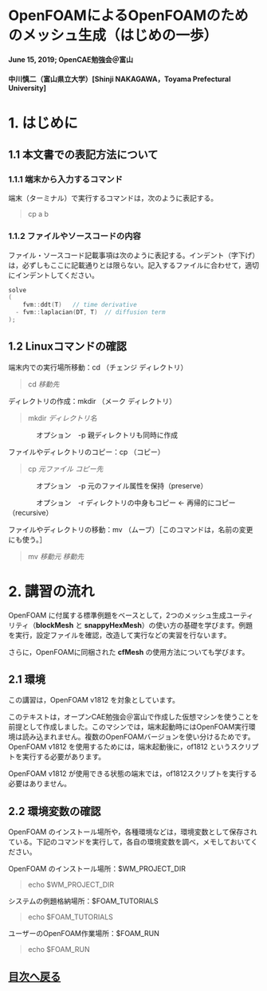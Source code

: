 # OpenFOAMによるOpenFOAMのためのメッシュ生成（はじめの一歩）
#### June 15, 2019; OpenCAE勉強会＠富山
#### 中川慎二（富山県立大学）[Shinji NAKAGAWA，Toyama Prefectural University]  


# 1. はじめに


## 1.1 本文書での表記方法について

### 1.1.1 端末から入力するコマンド

端末（ターミナル）で実行するコマンドは，次のように表記する。

> cp  a  b

### 1.1.2 ファイルやソースコードの内容

ファイル・ソースコード記載事項は次のように表記する。インデント（字下げ）は，必ずしもここに記載通りとは限らない。記入するファイルに合わせて，適切にインデントしてください。

```c++
solve
(
    fvm::ddt(T)   // time derivative
  - fvm::laplacian(DT, T)  // diffusion term
);
```


## 1.2 Linuxコマンドの確認

端末内での実行場所移動：cd （チェンジ ディレクトリ）

> cd   _移動先_

ディレクトリの作成：mkdir （メーク ディレクトリ）

> mkdir _ディレクトリ名_

　　　　オプション　-p   親ディレクトリも同時に作成

ファイルやディレクトリのコピー：cp （コピー）

> cp _元ファイル_ _コピー先_

　　　　オプション　-p   元のファイル属性を保持（preserve）

　　　　オプション　-r   ディレクトリの中身もコピー ← 再帰的にコピー（recursive）

ファイルやディレクトリの移動：mv （ムーブ）［このコマンドは，名前の変更にも使う。］

> mv _移動元_ _移動先_




# 2. 講習の流れ #

OpenFOAM に付属する標準例題をベースとして，2つのメッシュ生成ユーティリティ（**blockMesh** と **snappyHexMesh**）の使い方の基礎を学びます。例題を実行，設定ファイルを確認，改造して実行などの実習を行ないます。

さらに，OpenFOAMに同梱された **cfMesh** の使用方法についても学びます。


## 2.1 環境

この講習は，OpenFOAM v1812 を対象としています。

このテキストは，オープンCAE勉強会＠富山で作成した仮想マシンを使うことを前提として作成しました。このマシンでは，端末起動時にはOpenFOAM実行環境は読み込まれません。複数のOpenFOAMバージョンを使い分けるためです。OpenFOAM v1812 を使用するためには，端末起動後に，of1812 というスクリプトを実行する必要があります。

OpenFOAM v1812 が使用できる状態の端末では，of1812スクリプトを実行する必要はありません。

## 2.2 環境変数の確認

OpenFOAM のインストール場所や，各種環境などは，環境変数として保存されている。下記のコマンドを実行して，各自の環境変数を調べ，メモしておいてください。

OpenFOAM のインストール場所：$WM_PROJECT_DIR

> echo $WM_PROJECT_DIR

システムの例題格納場所：$FOAM_TUTORIALS

> echo $FOAM_TUTORIALS

ユーザーのOpenFOAM作業場所：$FOAM_RUN

> echo $FOAM_RUN

## [目次へ戻る](index_j.md)